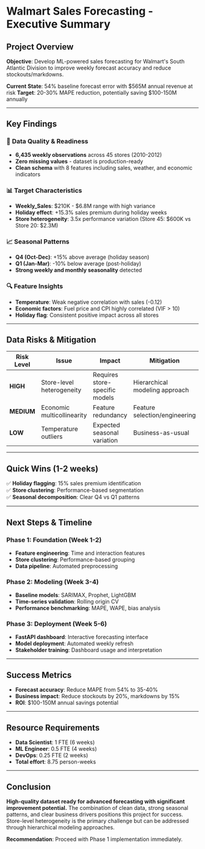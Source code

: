 # Walmart Sales Forecasting - Executive Summary

## Project Overview
**Objective**: Develop ML-powered sales forecasting for Walmart's South Atlantic Division to improve weekly forecast accuracy and reduce stockouts/markdowns.

**Current State**: 54% baseline forecast error with $565M annual revenue at risk
**Target**: 20-30% MAPE reduction, potentially saving $100-150M annually

---

## Key Findings

### 🎯 **Data Quality & Readiness**
- **6,435 weekly observations** across 45 stores (2010-2012)
- **Zero missing values** - dataset is production-ready
- **Clean schema** with 8 features including sales, weather, and economic indicators

### 📊 **Target Characteristics**
- **Weekly_Sales**: $210K - $6.8M range with high variance
- **Holiday effect**: +15.3% sales premium during holiday weeks
- **Store heterogeneity**: 3.5x performance variation (Store 45: $600K vs Store 20: $2.3M)

### 📈 **Seasonal Patterns**
- **Q4 (Oct-Dec)**: +15% above average (holiday season)
- **Q1 (Jan-Mar)**: -10% below average (post-holiday)
- **Strong weekly and monthly seasonality** detected

### 🔍 **Feature Insights**
- **Temperature**: Weak negative correlation with sales (-0.12)
- **Economic factors**: Fuel price and CPI highly correlated (VIF > 10)
- **Holiday flag**: Consistent positive impact across all stores

---

## Data Risks & Mitigation

| Risk Level | Issue | Impact | Mitigation |
|------------|-------|---------|------------|
| **HIGH** | Store-level heterogeneity | Requires store-specific models | Hierarchical modeling approach |
| **MEDIUM** | Economic multicollinearity | Feature redundancy | Feature selection/engineering |
| **LOW** | Temperature outliers | Expected seasonal variation | Business-as-usual |

---

## Quick Wins (1-2 weeks)
✅ **Holiday flagging**: 15% sales premium identification  
✅ **Store clustering**: Performance-based segmentation  
✅ **Seasonal decomposition**: Clear Q4 vs Q1 patterns  

---

## Next Steps & Timeline

### Phase 1: Foundation (Week 1-2)
- **Feature engineering**: Time and interaction features
- **Store clustering**: Performance-based grouping
- **Data pipeline**: Automated preprocessing

### Phase 2: Modeling (Week 3-4)
- **Baseline models**: SARIMAX, Prophet, LightGBM
- **Time-series validation**: Rolling origin CV
- **Performance benchmarking**: MAPE, WAPE, bias analysis

### Phase 3: Deployment (Week 5-6)
- **FastAPI dashboard**: Interactive forecasting interface
- **Model deployment**: Automated weekly refresh
- **Stakeholder training**: Dashboard usage and interpretation

---

## Success Metrics
- **Forecast accuracy**: Reduce MAPE from 54% to 35-40%
- **Business impact**: Reduce stockouts by 20%, markdowns by 15%
- **ROI**: $100-150M annual savings potential

---

## Resource Requirements
- **Data Scientist**: 1 FTE (6 weeks)
- **ML Engineer**: 0.5 FTE (4 weeks)
- **DevOps**: 0.25 FTE (2 weeks)
- **Total effort**: 8.75 person-weeks

---

## Conclusion
**High-quality dataset ready for advanced forecasting with significant improvement potential.** The combination of clean data, strong seasonal patterns, and clear business drivers positions this project for success. Store-level heterogeneity is the primary challenge but can be addressed through hierarchical modeling approaches.

**Recommendation**: Proceed with Phase 1 implementation immediately.
